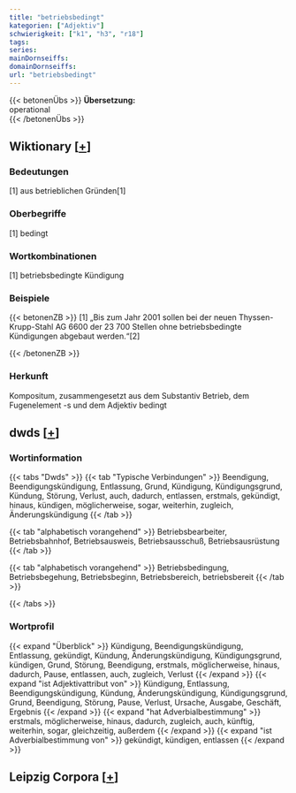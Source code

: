 ```yaml
---
title: "betriebsbedingt"
kategorien: ["Adjektiv"]
schwierigkeit: ["k1", "h3", "r18"]
tags:
series:
mainDornseiffs:
domainDornseiffs:
url: "betriebsbedingt"
---
```


{{< betonenÜbs >}}
**Übersetzung:**  
operational  
{{< /betonenÜbs >}}

## Wiktionary [[+](https://de.wiktionary.org/wiki/betriebsbedingt)]

### Bedeutungen
[1] aus betrieblichen Gründen[1]  

### Oberbegriffe
[1] bedingt  

### Wortkombinationen
[1] betriebsbedingte Kündigung  

### Beispiele
{{< betonenZB >}}
[1] „Bis zum Jahr 2001 sollen bei der neuen Thyssen-Krupp-Stahl AG 6600 der 23 700 Stellen ohne betriebsbedingte Kündigungen abgebaut werden.“[2]  

{{< /betonenZB >}}
### Herkunft
Kompositum, zusammengesetzt aus dem Substantiv Betrieb, dem Fugenelement -s und dem Adjektiv bedingt  



## dwds [[+](https://www.dwds.de/wb/betriebsbedingt)]

### Wortinformation
{{< tabs "Dwds" >}}
{{< tab "Typische Verbindungen" >}}
Beendigung, Beendigungskündigung, Entlassung, Grund, Kündigung, Kündigungsgrund, Kündung, Störung, Verlust, auch, dadurch, entlassen, erstmals, gekündigt, hinaus, kündigen, möglicherweise, sogar, weiterhin, zugleich, Änderungskündigung
{{< /tab >}}

{{< tab "alphabetisch vorangehend" >}}
Betriebsbearbeiter, Betriebsbahnhof, Betriebsausweis, Betriebsausschuß, Betriebsausrüstung
{{< /tab >}}

{{< tab "alphabetisch vorangehend" >}}
Betriebsbedingung, Betriebsbegehung, Betriebsbeginn, Betriebsbereich, betriebsbereit
{{< /tab >}}

{{< /tabs >}}

### Wortprofil
{{< expand "Überblick" >}} Kündigung, Beendigungskündigung, Entlassung, gekündigt, Kündung, Änderungskündigung, Kündigungsgrund, kündigen, Grund, Störung, Beendigung, erstmals, möglicherweise, hinaus, dadurch, Pause, entlassen, auch, zugleich, Verlust {{< /expand >}}
{{< expand "ist Adjektivattribut von" >}} Kündigung, Entlassung, Beendigungskündigung, Kündung, Änderungskündigung, Kündigungsgrund, Grund, Beendigung, Störung, Pause, Verlust, Ursache, Ausgabe, Geschäft, Ergebnis {{< /expand >}}
{{< expand "hat Adverbialbestimmung" >}} erstmals, möglicherweise, hinaus, dadurch, zugleich, auch, künftig, weiterhin, sogar, gleichzeitig, außerdem {{< /expand >}}
{{< expand "ist Adverbialbestimmung von" >}} gekündigt, kündigen, entlassen {{< /expand >}}

## Leipzig Corpora [[+](https://corpora.uni-leipzig.de/en/res?word=betriebsbedingt&corpusId=deu_newscrawl-public_2018)]

